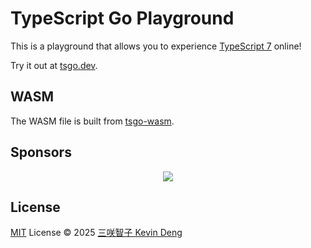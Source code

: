 # TypeScript Go Playground

This is a playground that allows you to experience [TypeScript 7](https://github.com/microsoft/typescript-go) online!

Try it out at [tsgo.dev](https://tsgo.dev).

## WASM

The WASM file is built from [tsgo-wasm](http://npmjs.com/package/tsgo-wasm).

## Sponsors

<p align="center">
  <a href="https://cdn.jsdelivr.net/gh/sxzz/sponsors/sponsors.svg">
    <img src='https://cdn.jsdelivr.net/gh/sxzz/sponsors/sponsors.svg'/>
  </a>
</p>

## License

[MIT](./LICENSE) License © 2025 [三咲智子 Kevin Deng](https://github.com/sxzz)
